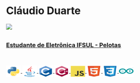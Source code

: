 <h1>Cláudio Duarte</h1>
<div>
  <a href="https://github.com/claudiood">
  <img height="180em" src="https://github-readme-stats.vercel.app/api?username=claudiood&show_icons=true&theme=dark&include_all_commits=true&count_private=true"/>
</div>
 
##
  
  <h3>Estudante de Eletrônica IFSUL - Pelotas</h3>
  
 ##
  
<div style="display: inline_block"><br>
  <img align="center" alt="Claudio-python" height="30" width="40" src="https://raw.githubusercontent.com/devicons/devicon/master/icons/python/python-original.svg">
  <img align="center" alt="Claudio-java" height="30" width="40" src="https://raw.githubusercontent.com/devicons/devicon/master/icons/java/java-original.svg">
  <img align="center" alt="Claudio-c" height="30" width="40" src="https://raw.githubusercontent.com/devicons/devicon/master/icons/c/c-original.svg">
  <img align="center" alt="Claudio-c++" height="30" width="40" src="https://raw.githubusercontent.com/devicons/devicon/master/icons/cplusplus/cplusplus-original.svg">
  <img align="center" alt="Claudio-js" height="30" width="40" src="https://raw.githubusercontent.com/devicons/devicon/master/icons/javascript/javascript-original.svg">
  <img align="center" alt="Claudio-html5" height="30" width="40" src="https://raw.githubusercontent.com/devicons/devicon/master/icons/html5/html5-original.svg">
  <img align="center" alt="Claudio-css" height="30" width="40" src="https://raw.githubusercontent.com/devicons/devicon/master/icons/css3/css3-original.svg">
  <img align="center" alt="Claudio-arduino" height="30" width="40" src="https://raw.githubusercontent.com/devicons/devicon/master/icons/arduino/arduino-original.svg">
  </div>
